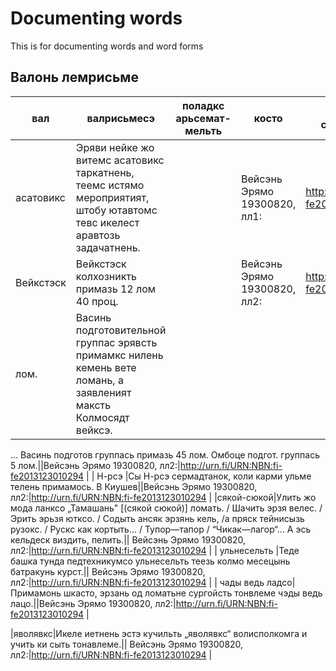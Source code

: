 # Documenting words
This is for documenting words and word forms

## Валонь лемрисьме

| вал | валрисьмесэ | поладкс арьсемат-мельть | косто | Fenno-ugrica сюлмавома пене|
|-------------|-------------|------------|-----------|------------|
| асатовикс|Эряви нейке жо витемс асатовикс таркатнень, теемс истямо мероприятият, штобу ютавтомс тевс икелест аравтозь задачатнень.||Вейсэнь Эрямо 19300820, лл1:|http://urn.fi/URN:NBN:fi-fe2013123010294 |
| Вейкстэск |Вейкстэск колхозникть примазь 12 лом 40 проц.|| Вейсэнь Эрямо 19300820, лл2:|http://urn.fi/URN:NBN:fi-fe2013123010294 | 
| лом.|Васинь подготовительной группас эрявсть примамкс нилень кемень вете ломань, а заявленият максть Колмосядт вейксэ.
...
Васинь подготов группась примазь 45 лом. Омбоце подгот. группась 5 лом.||Вейсэнь Эрямо 19300820, лл2:|http://urn.fi/URN:NBN:fi-fe2013123010294 |
| Н-рсэ |Сы Н-рсэ сермадтанок, коли карми ульме телень примамось. В Киушев||Вейсэнь Эрямо 19300820, лл2:|http://urn.fi/URN:NBN:fi-fe2013123010294 |
|сякой-сюкой|Улить жо мода ланксо „Тамашань" [(сякой сюкой)] ломать. / Шачить эрзя велес. / Эрить эрьзя ютксо. / Содыть ансяк эрзянь кель, /а пряск тейнисызь рузокс. / Рускс как кортыть... / Тупор—тапор / “Чикак—лагор“... А эсь кельдеск виздить, пелить.|| Вейсэнь Эрямо 19300820, лл2:|http://urn.fi/URN:NBN:fi-fe2013123010294 |
| ульнесельть |Теде башка тунда педтехникумсо ульнесельть теезь колмо месецынь батракунь курст.|| Вейсэнь Эрямо 19300820, лл2:|http://urn.fi/URN:NBN:fi-fe2013123010294 |
| чады ведь ладсо|Примамонь шкасто, эрзань од ломатьне сургойсть тонвлеме чэды ведь лацо.||Вейсэнь Эрямо 19300820, лл2:|http://urn.fi/URN:NBN:fi-fe2013123010294 |

|яволявкс|Икеле иетнень эстэ кучильть „яволявкс“ волисполкомга и учить ки сыть тонавлеме.|| Вейсэнь Эрямо 19300820, лл2:|http://urn.fi/URN:NBN:fi-fe2013123010294 |
